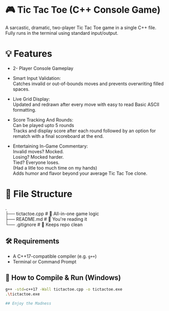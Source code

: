 # 🎮 Tic Tac Toe (C++ Console Game)

A sarcastic, dramatic, two-player Tic Tac Toe game in a single C++ file.  
Fully runs in the terminal using standard input/output.

# 💡 Features

- 2- Player Console Gameplay  
- Smart Input Validation:  
Catches invalid or out-of-bounds moves and prevents overwriting filled spaces.  

- Live Grid Display:  
Updated and redrawn after every move with easy to read Basic ASCII formatting. 

- Score Tracking And Rounds:  
Can be played upto 5 rounds  
Tracks and display score after each round followed by an option for rematch with a final scoreboard at the end.  

- Entertaining In-Game Commentary:  
Invalid moves? Mocked.  
Losing? Mocked harder.  
Tied? Everyone loses.  
(Had a litle too much time on my hands)  
Adds humor and flavor beyond your average Tic Tac Toe clone.

# 🧾 File Structure

.  
├── tictactoe.cpp     # 🔹 All-in-one game logic  
├── README.md         # 📘 You're reading it  
└── .gitignore        # 🧼 Keeps repo clean  


## 🛠 Requirements
- A C++17-compatible compiler (e.g. `g++`)
- Terminal or Command Prompt

## 🚀 How to Compile & Run (Windows)

```bash
g++ -std=c++17 -Wall tictactoe.cpp -o tictactoe.exe
.\tictactoe.exe

## Enjoy the Madness
